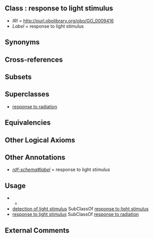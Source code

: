 
## Class : response to light stimulus

 * *IRI* = http://purl.obolibrary.org/obo/GO_0009416
 * *Label* = response to light stimulus

## Synonyms


## Cross-references


## Subsets


## Superclasses

 * [response to radiation](../../GO/14/GO_0009314.md)

## Equivalencies


## Other Logical Axioms


## Other Annotations

 * *[rdf-schema#label](../../el/rdf-schema#label.md)* = response to light stimulus

## Usage

 * -
 * [detection of light stimulus](../../GO/83/GO_0009583.md) SubClassOf [response to light stimulus](../../GO/16/GO_0009416.md)
 * [response to light stimulus](../../GO/16/GO_0009416.md) SubClassOf [response to radiation](../../GO/14/GO_0009314.md)

## External Comments

